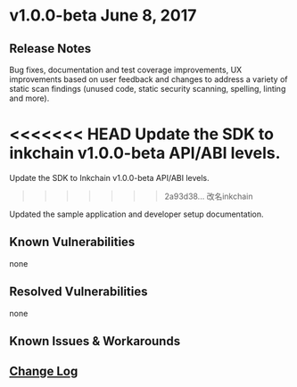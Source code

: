 # v1.0.0-beta June 8, 2017

## Release Notes
Bug fixes, documentation and test coverage improvements, UX improvements based on user feedback and changes to address a variety of static scan findings (unused code, static security scanning, spelling, linting and more).

<<<<<<< HEAD
Update the SDK to inkchain v1.0.0-beta API/ABI levels.
=======
Update the SDK to Inkchain v1.0.0-beta API/ABI levels.
>>>>>>> 2a93d38... 改名inkchain

Updated the sample application and developer setup documentation.

## Known Vulnerabilities
none

## Resolved Vulnerabilities
none

## Known Issues & Workarounds

## [Change Log](https://github.com/hyperledger/inkchain-sdk-node/blob/master/CHANGELOG.md#v100-beta)
